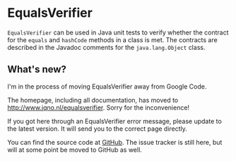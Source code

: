 # EqualsVerifier #

`EqualsVerifier` can be used in Java unit tests to verify whether the contract for the `equals` and `hashCode` methods in a class is met. The contracts are described in the Javadoc comments for the `java.lang.Object` class.


## What's new? ##
I'm in the process of moving EqualsVerifier away from Google Code.

The homepage, including all documentation, has moved to http://www.jqno.nl/equalsverifier. Sorry for the inconvenience!

If you got here through an EqualsVerifier error message, please update to the latest version. It will send you to the correct page directly.

You can find the source code at [GitHub](https://github.com/jqno/equalsverifier). The issue tracker is still here, but will at some point be moved to GitHub as well.